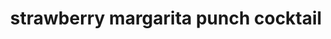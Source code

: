 ---
id: 5d97724837df0800140f15e1
servings:
notes:
directions: 'put chopped strawberries along with sugar and 1 cup water into a food processor and pulse until smooth
pour strawberry mixture into a large pitcher add limeade
 orange juice
 soda
 agave nectar
 tequila
 and the remaining 3 cups of water. stir
 stir
 stir!
serve over ice
 garnish with strawberries and limes. salt the rim of your glasses for an added margarita flair. enjoy!'
ingredients: '16 ounces strawberries chopped. (or 16 ounces frozen strawberries for easier mixing)
1 can frozen limeade concentrate
4 cups water
1-2 tablespoons agave nectar depending on how sweet you want the punch
1 1/2 cups good-quality tequila i love sauza!
2 cups orange juice
4 cups strawberry or diet strawberry soda
1/4 cup sugar'
rating: 4
ease: easy
img:
category:
href: 'https: //www.thecookierookie.com/strawberry-margarita-punch/'
totalTime: 5 minutes
cookTime:
prepTime: 5 minutes
title: strawberry margarita punch cocktail
slug: strawberry-margarita-punch-cocktail
---